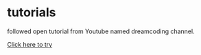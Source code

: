 # tutorials
followed open tutorial from Youtube named dreamcoding channel.

<a href="https://leeeugene1.github.io/tutorials/">Click here to try</a>
